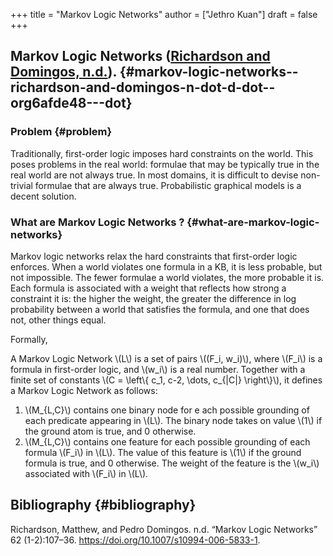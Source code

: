 +++
title = "Markov Logic Networks"
author = ["Jethro Kuan"]
draft = false
+++

## Markov Logic Networks ([Richardson and Domingos, n.d.](#org6afde48)). {#markov-logic-networks--richardson-and-domingos-n-dot-d-dot--org6afde48---dot}

### Problem {#problem}

Traditionally, first-order logic imposes hard constraints on the
world. This poses problems in the real world: formulae that may be
typically true in the real world are not always true. In most domains,
it is difficult to devise non-trivial formulae that are always true.
Probabilistic graphical models is a decent solution.

### What are Markov Logic Networks ? {#what-are-markov-logic-networks}

Markov logic networks relax the hard constraints that first-order
logic enforces. When a world violates one formula in a KB, it is less
probable, but not impossible. The fewer formulae a world violates, the
more probable it is. Each formula is associated with a weight that
reflects how strong a constraint it is: the higher the weight, the
greater the difference in log probability between a world that
satisfies the formula, and one that does not, other things equal.

Formally,

A Markov Logic Network \\(L\\) is a set of pairs \\((F_i, w_i)\\), where \\(F_i\\)
is a formula in first-order logic, and \\(w_i\\) is a real number.
Together with a finite set of constants \\(C = \left\\{ c_1, c-2, \dots,
c\_{|C|} \right\\}\\), it defines a Markov Logic Network as follows:

1.  \\(M\_{L,C}\\) contains one binary node for e ach possible grounding of
    each predicate appearing in \\(L\\). The binary node takes on value \\(1\\)
    if the ground atom is true, and 0 otherwise.
2.  \\(M\_{L,C}\\) contains one feature for each possible grounding of each
    formula \\(F_i\\) in \\(L\\). The value of this feature is \\(1\\) if the
    ground formula is true, and 0 otherwise. The weight of the feature
    is the \\(w_i\\) associated with \\(F_i\\) in \\(L\\).

## Bibliography {#bibliography}

<a id="org6afde48"></a>Richardson, Matthew, and Pedro Domingos. n.d. “Markov Logic Networks” 62 (1-2):107–36. <https://doi.org/10.1007/s10994-006-5833-1>.

